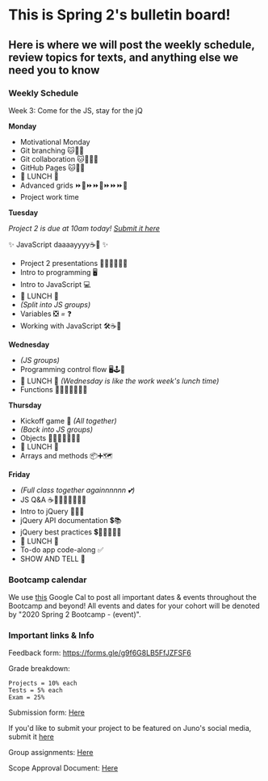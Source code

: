 # This is Spring 2's bulletin board!

## Here is where we will post the weekly schedule, review topics for texts, and anything else we need you to know


<!-- ### Daily Schedule

_ALL TIMES ARE ESTIMATES FOR YOUR CONVIENICE AND AWARENESS AND ARE SUBJECT TO CHANGE_

We would like you to have a detailed a schedule to refer to now that we are online. However, we need to be super flexible with timing to allow for lessons to be extra juicy when YOU want them to be. **Never worry** if the real life timing isn't matching this estimate. We will adjust as needed and make sure the content gets covered and that you get the time you need for projects.  -->


### Weekly Schedule

Week 3: Come for the JS, stay for the jQ

**Monday**

* Motivational Monday
* Git branching 🐱🐙🌳
* Git collaboration 🐱🐙👯‍♀️
* GitHub Pages 🐱🐙📃
* 🍴 LUNCH 🍴
* Advanced grids ⏩🔳⏩⏩🔳⏩⏩⏩🔳
* Project work time


**Tuesday**

_Project 2 is due at 10am today! [Submit it here](https://docs.google.com/forms/d/e/1FAIpQLSeRr63HMZPrJDomUPKwtmYRsTXWP8pCPFdGEyE2cFst-7BFUQ/viewform)_

✨ JavaScript daaaayyyy☕📃 ✨

* Project 2 presentations 👏🏽👏🏽👏🏽
* Intro to programming 🖥
* Intro to JavaScript 💻
* 🍴 LUNCH 🍴
* _(Split into JS groups)_
* Variables ❎ *=* ❓
* Working with JavaScript 🛠☕📃


**Wednesday**

* _(JS groups)_
* Programming control flow 🖥🕹🌊
* 🍴 LUNCH 🍴 _(Wednesday is like the work week's lunch time)_
* Functions 🕺🏽💃🏽👯‍♂️🥂


**Thursday**

* Kickoff game 🏈 _(All together)_
* _(Back into JS groups)_
* Objects 👩🏽‍⚖️🔨🙅🏽‍♀️
* 🍴 LUNCH 🍴
* Arrays and methods 📦➕🗺


**Friday**

* _(Full class together againnnnnn 💕)_
* JS Q&A ☕📃🙋🏽‍♀️🙋🏽‍♂️
* Intro to jQuery 👋🏽💲
* jQuery API documentation 💲📚
* jQuery best practices 💲👍🏽🏋🏽‍♀️
* 🍴 LUNCH 🍴
* To-do app code-along ✅
* SHOW AND TELL 🎉


### Bootcamp calendar

We use [this](https://calendar.google.com/calendar/embed?src=hackeryou.com_ckj6930nr6kraakaisos09cccs%40group.calendar.google.com&ctz=America%2FToronto) Google Cal to post all important dates & events throughout the Bootcamp and beyond! All events and dates for your cohort will be denoted by "2020 Spring 2 Bootcamp - (event)".

### Important links & Info

Feedback form: https://forms.gle/g9f6G8LB5FfJZFSF6

Grade breakdown:

```
Projects = 10% each
Tests = 5% each
Exam = 25%
```

Submission form: [Here](https://docs.google.com/forms/d/11X0cb0hwvmqjY66aNJbSGI2XMbLtd4K1zNW-R_s6kQ0/)

If you'd like to submit your project to be featured on Juno's social media, submit it [here](https://docs.google.com/forms/d/e/1FAIpQLSdu5QfWrOBE14L00vhc1e4IfbwXV4X7CzNdjwJxoP4uOSDA3w/viewform)

Group assignments: [Here](https://docs.google.com/spreadsheets/d/1nNtc4s0M6aWJv1K_sNPYzFOXappNFq9LZYzwl4B9JQg/)

Scope Approval Document: [Here](https://docs.google.com/forms/d/1PETHgqnOLXSwjmI41fFQizKcIyB5Q4wnidCTM1ZXwbE/)
